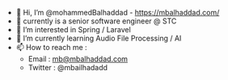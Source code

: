- 👋 Hi, I’m @mohammedBalhaddad - https://mbalhaddad.com/
- 🏢 currently is a senior software engineer @ STC
- 👀 I’m interested in Spring / Laravel 
- 🌱 I’m currently learning Audio File Processing / AI 
- 📫 How to reach me : 
  -  Email : mb@mbalhaddad.com 
  -  Twitter : @mbailhadadd


<!---
mohammedBalhaddad/mohammedBalhaddad is a ✨ special ✨ repository because its `README.md` (this file) appears on your GitHub profile.
You can click the Preview link to take a look at your changes.
--->
